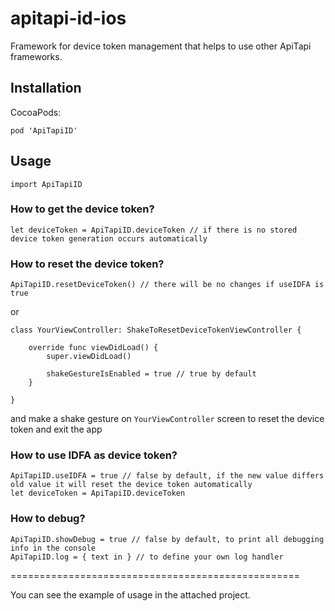 # apitapi-id-ios

Framework for device token management that helps to use other ApiTapi frameworks.

## Installation

CocoaPods:

```
pod 'ApiTapiID'
```

## Usage

```
import ApiTapiID
```

### How to get the device token?

```
let deviceToken = ApiTapiID.deviceToken // if there is no stored device token generation occurs automatically
```

### How to reset the device token?

```
ApiTapiID.resetDeviceToken() // there will be no changes if useIDFA is true
```

or

```
class YourViewController: ShakeToResetDeviceTokenViewController {
    
    override func viewDidLoad() {
        super.viewDidLoad()

        shakeGestureIsEnabled = true // true by default
    }

}

```
and make a shake gesture on `YourViewController` screen to reset the device token and exit the app

### How to use IDFA as device token?

```
ApiTapiID.useIDFA = true // false by default, if the new value differs old value it will reset the device token automatically
let deviceToken = ApiTapiID.deviceToken
```

### How to debug?

```
ApiTapiID.showDebug = true // false by default, to print all debugging info in the console
ApiTapiID.log = { text in } // to define your own log handler 
```

==================================================

You can see the example of usage in the attached project.